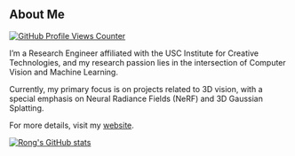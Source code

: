 ## About Me

<a href="https://github.com/rongliu-leo"><img alt="GitHub Profile Views Counter" src="https://komarev.com/ghpvc/?username=rongliu-leo&style=for-the-badge"></a>

I’m a Research Engineer affiliated with the USC Institute for Creative Technologies, and my research passion lies in the intersection of Computer Vision and Machine Learning.

Currently, my primary focus is on projects related to 3D vision, with a special emphasis on Neural Radiance Fields (NeRF) and 3D Gaussian Splatting.

For more details, visit my [website](https://rongliu-leo.github.io/).

[![Rong's GitHub stats](https://github-readme-stats.vercel.app/api?username=RongLiu-Leo)](https://github.com/anuraghazra/github-readme-stats)
